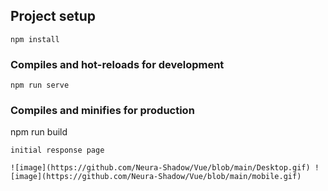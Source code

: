 ## Project setup

```
npm install
```

### Compiles and hot-reloads for development

```
npm run serve
```

### Compiles and minifies for production

npm run build

```
initial response page

![image](https://github.com/Neura-Shadow/Vue/blob/main/Desktop.gif) ![image](https://github.com/Neura-Shadow/Vue/blob/main/mobile.gif)

